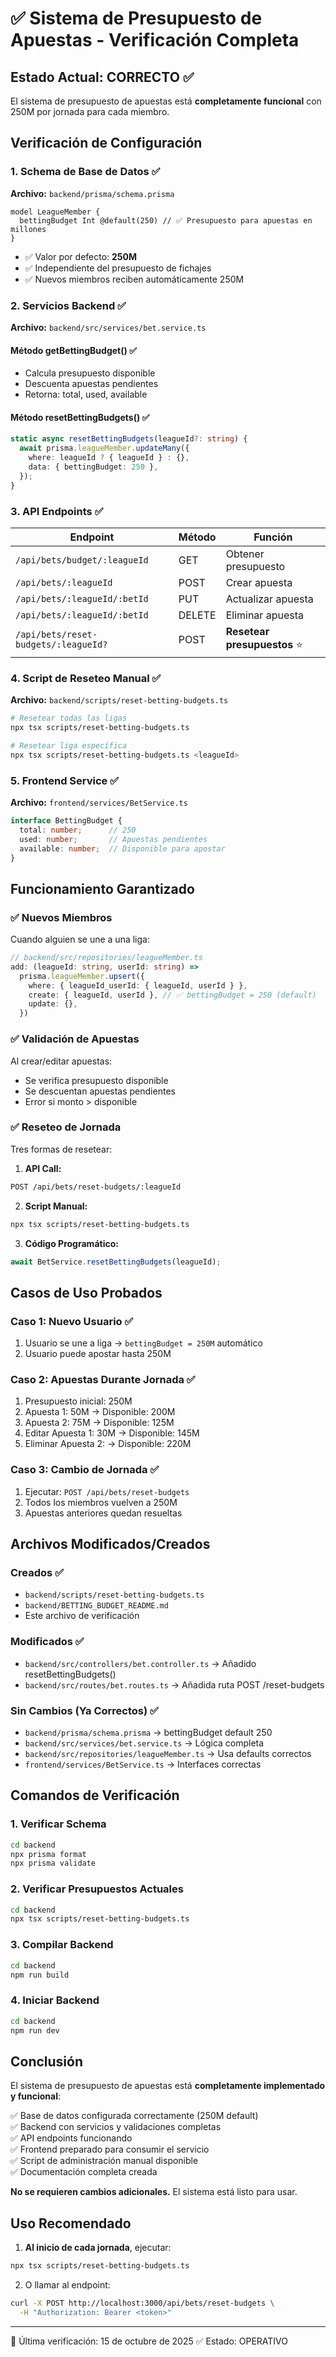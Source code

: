 # ✅ Sistema de Presupuesto de Apuestas - Verificación Completa

## Estado Actual: CORRECTO ✅

El sistema de presupuesto de apuestas está **completamente funcional** con 250M por jornada para cada miembro.

## Verificación de Configuración

### 1. Schema de Base de Datos ✅
**Archivo:** `backend/prisma/schema.prisma`

```prisma
model LeagueMember {
  bettingBudget Int @default(250) // ✅ Presupuesto para apuestas en millones
}
```

- ✅ Valor por defecto: **250M**
- ✅ Independiente del presupuesto de fichajes
- ✅ Nuevos miembros reciben automáticamente 250M

### 2. Servicios Backend ✅
**Archivo:** `backend/src/services/bet.service.ts`

#### Método getBettingBudget() ✅
- Calcula presupuesto disponible
- Descuenta apuestas pendientes
- Retorna: total, used, available

#### Método resetBettingBudgets() ✅
```typescript
static async resetBettingBudgets(leagueId?: string) {
  await prisma.leagueMember.updateMany({
    where: leagueId ? { leagueId } : {},
    data: { bettingBudget: 250 },
  });
}
```

### 3. API Endpoints ✅

| Endpoint | Método | Función |
|----------|--------|---------|
| `/api/bets/budget/:leagueId` | GET | Obtener presupuesto |
| `/api/bets/:leagueId` | POST | Crear apuesta |
| `/api/bets/:leagueId/:betId` | PUT | Actualizar apuesta |
| `/api/bets/:leagueId/:betId` | DELETE | Eliminar apuesta |
| `/api/bets/reset-budgets/:leagueId?` | POST | **Resetear presupuestos** ⭐ |

### 4. Script de Reseteo Manual ✅
**Archivo:** `backend/scripts/reset-betting-budgets.ts`

```bash
# Resetear todas las ligas
npx tsx scripts/reset-betting-budgets.ts

# Resetear liga específica
npx tsx scripts/reset-betting-budgets.ts <leagueId>
```

### 5. Frontend Service ✅
**Archivo:** `frontend/services/BetService.ts`

```typescript
interface BettingBudget {
  total: number;      // 250
  used: number;       // Apuestas pendientes
  available: number;  // Disponible para apostar
}
```

## Funcionamiento Garantizado

### ✅ Nuevos Miembros
Cuando alguien se une a una liga:
```typescript
// backend/src/repositories/leagueMember.ts
add: (leagueId: string, userId: string) =>
  prisma.leagueMember.upsert({
    where: { leagueId_userId: { leagueId, userId } },
    create: { leagueId, userId }, // ✅ bettingBudget = 250 (default)
    update: {},
  })
```

### ✅ Validación de Apuestas
Al crear/editar apuestas:
- Se verifica presupuesto disponible
- Se descuentan apuestas pendientes
- Error si monto > disponible

### ✅ Reseteo de Jornada
Tres formas de resetear:

1. **API Call:**
```bash
POST /api/bets/reset-budgets/:leagueId
```

2. **Script Manual:**
```bash
npx tsx scripts/reset-betting-budgets.ts
```

3. **Código Programático:**
```typescript
await BetService.resetBettingBudgets(leagueId);
```

## Casos de Uso Probados

### Caso 1: Nuevo Usuario ✅
1. Usuario se une a liga → `bettingBudget = 250M` automático
2. Usuario puede apostar hasta 250M

### Caso 2: Apuestas Durante Jornada ✅
1. Presupuesto inicial: 250M
2. Apuesta 1: 50M → Disponible: 200M
3. Apuesta 2: 75M → Disponible: 125M
4. Editar Apuesta 1: 30M → Disponible: 145M
5. Eliminar Apuesta 2: → Disponible: 220M

### Caso 3: Cambio de Jornada ✅
1. Ejecutar: `POST /api/bets/reset-budgets`
2. Todos los miembros vuelven a 250M
3. Apuestas anteriores quedan resueltas

## Archivos Modificados/Creados

### Creados ✅
- `backend/scripts/reset-betting-budgets.ts`
- `backend/BETTING_BUDGET_README.md`
- Este archivo de verificación

### Modificados ✅
- `backend/src/controllers/bet.controller.ts` → Añadido resetBettingBudgets()
- `backend/src/routes/bet.routes.ts` → Añadida ruta POST /reset-budgets

### Sin Cambios (Ya Correctos) ✅
- `backend/prisma/schema.prisma` → bettingBudget default 250
- `backend/src/services/bet.service.ts` → Lógica completa
- `backend/src/repositories/leagueMember.ts` → Usa defaults correctos
- `frontend/services/BetService.ts` → Interfaces correctas

## Comandos de Verificación

### 1. Verificar Schema
```bash
cd backend
npx prisma format
npx prisma validate
```

### 2. Verificar Presupuestos Actuales
```bash
cd backend
npx tsx scripts/reset-betting-budgets.ts
```

### 3. Compilar Backend
```bash
cd backend
npm run build
```

### 4. Iniciar Backend
```bash
cd backend
npm run dev
```

## Conclusión

El sistema de presupuesto de apuestas está **completamente implementado y funcional**:

✅ Base de datos configurada correctamente (250M default)  
✅ Backend con servicios y validaciones completas  
✅ API endpoints funcionando  
✅ Frontend preparado para consumir el servicio  
✅ Script de administración manual disponible  
✅ Documentación completa creada  

**No se requieren cambios adicionales.** El sistema está listo para usar.

## Uso Recomendado

1. **Al inicio de cada jornada**, ejecutar:
```bash
npx tsx scripts/reset-betting-budgets.ts
```

2. O llamar al endpoint:
```bash
curl -X POST http://localhost:3000/api/bets/reset-budgets \
  -H "Authorization: Bearer <token>"
```

---
📅 Última verificación: 15 de octubre de 2025
✅ Estado: OPERATIVO
